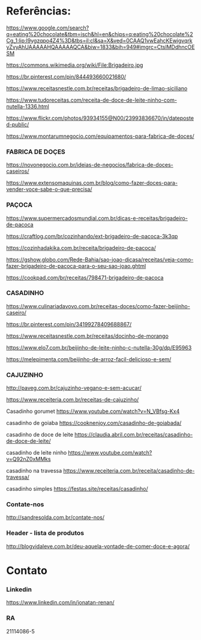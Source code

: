 # Referências:

https://www.google.com/search?q=eating%20chocolate&tbm=isch&hl=en&chips=q:eating%20chocolate%2Cg_1:lip:I9ygzqpo4Z4%3D&tbs=il:cl&sa=X&ved=0CAAQ1vwEahcKEwigvqrkyZvyAhUAAAAAHQAAAAAQCA&biw=1833&bih=949#imgrc=CtslMDdhncOESM

https://commons.wikimedia.org/wiki/File:Brigadeiro.jpg

https://br.pinterest.com/pin/844493660021680/

https://www.receitasnestle.com.br/receitas/brigadeiro-de-limao-siciliano

https://www.tudoreceitas.com/receita-de-doce-de-leite-ninho-com-nutella-1336.html

https://www.flickr.com/photos/93934155@N00/23993836670/in/dateposted-public/

https://www.montarumnegocio.com/equipamentos-para-fabrica-de-doces/

### FABRICA DE DOÇES
https://novonegocio.com.br/ideias-de-negocios/fabrica-de-doces-caseiros/

https://www.extensomaquinas.com.br/blog/como-fazer-doces-para-vender-voce-sabe-o-que-precisa/


### PAÇOCA
https://www.supermercadosmundial.com.br/dicas-e-receitas/brigadeiro-de-pacoca

https://craftlog.com/br/cozinhando/ext-brigadeiro-de-pacoca-3k3qp

https://cozinhadakika.com.br/receita/brigadeiro-de-pacoca/

https://gshow.globo.com/Rede-Bahia/sao-joao-dicasa/receitas/veja-como-fazer-brigadeiro-de-pacoca-para-o-seu-sao-joao.ghtml

https://cookpad.com/br/receitas/798471-brigadeiro-de-pacoca

### CASADINHO
https://www.culinariadavovo.com.br/receitas-doces/como-fazer-beijinho-caseiro/

https://br.pinterest.com/pin/34199278409688867/

https://www.receitasnestle.com.br/receitas/docinho-de-morango

https://www.elo7.com.br/beijinho-de-leite-ninho-c-nutella-30g/dp/E95963

https://melepimenta.com/beijinho-de-arroz-facil-delicioso-e-sem/

### CAJUZINHO
http://paveg.com.br/cajuzinho-vegano-e-sem-acucar/

https://www.receiteria.com.br/receitas-de-cajuzinho/

Casadinho gorumet
https://www.youtube.com/watch?v=N_VBfsg-Kx4

casadinho de goiaba
https://cooknenjoy.com/casadinho-de-goiabada/

casadinho de doce de leite
https://claudia.abril.com.br/receitas/casadinho-de-doce-de-leite/

casadinho de leite ninho
https://www.youtube.com/watch?v=Q92nZ0xMMks

casadinho na travessa
https://www.receiteria.com.br/receita/casadinho-de-travessa/

casadinho simples
https://festas.site/receitas/casadinho/

### Contate-nos
http://sandresolda.com.br/contate-nos/

### Header - lista de produtos
http://blogvidaleve.com.br/deu-aquela-vontade-de-comer-doce-e-agora/


# Contato

### Linkedin 
https://www.linkedin.com/in/jonatan-renan/
### RA
21114086-5
